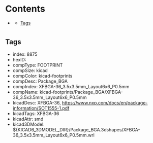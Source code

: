



Contents
========

* [](#)
	* [Tags](#tags)

# 

## Tags

- index: 8875
- hexID: 
- oompType: FOOTPRINT
- oompSize: kicad
- oompColor: kicad-footprints
- oompDesc: Package_BGA
- oompIndex: XFBGA-36_3.5x3.5mm_Layout6x6_P0.5mm
- oompName: kicad-footprints/Package_BGA/XFBGA-36_3.5x3.5mm_Layout6x6_P0.5mm
- kicadDesc: XFBGA-36, https://www.nxp.com/docs/en/package-information/SOT1555-1.pdf
- kicadTags: XFBGA-36
- kicadAttr: smd
- kicad3DModel: ${KICAD6_3DMODEL_DIR}/Package_BGA.3dshapes/XFBGA-36_3.5x3.5mm_Layout6x6_P0.5mm.wrl
